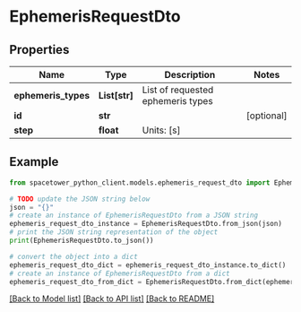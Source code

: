 # EphemerisRequestDto


## Properties

Name | Type | Description | Notes
------------ | ------------- | ------------- | -------------
**ephemeris_types** | **List[str]** | List of requested ephemeris types | 
**id** | **str** |  | [optional] 
**step** | **float** | Units: [s] | 

## Example

```python
from spacetower_python_client.models.ephemeris_request_dto import EphemerisRequestDto

# TODO update the JSON string below
json = "{}"
# create an instance of EphemerisRequestDto from a JSON string
ephemeris_request_dto_instance = EphemerisRequestDto.from_json(json)
# print the JSON string representation of the object
print(EphemerisRequestDto.to_json())

# convert the object into a dict
ephemeris_request_dto_dict = ephemeris_request_dto_instance.to_dict()
# create an instance of EphemerisRequestDto from a dict
ephemeris_request_dto_from_dict = EphemerisRequestDto.from_dict(ephemeris_request_dto_dict)
```
[[Back to Model list]](../README.md#documentation-for-models) [[Back to API list]](../README.md#documentation-for-api-endpoints) [[Back to README]](../README.md)



